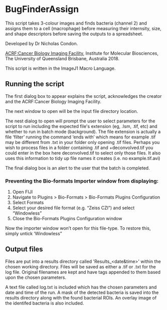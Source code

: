 # BugFinderAssign
This script takes 3-colour images and finds bacteria (channel 2) and assigns them to a cell (macrophage) before measuring their internsity, size, and
shape descriptors before saving the outputs to a spreadsheet.

Developed by Dr Nicholas Condon.

[ACRF:Cancer Biology Imaging Facility](https://imb.uq.edu.au/microscopy), 
Institute for Molecular Biosciences, The University of Queensland
Brisbane, Australia 2018.

This script is written in the ImageJ1 Macro Language.


Running the script
-----
The first dialog box to appear explains the script, acknowledges the creator and the ACRF:Cancer Biology Imaging Facility.

The next window to open will be the input file directory location.

The nest dialog to open will prompt the user to select parameters for the script to run including the expected file's extension (eg, .lsm, .tif, etc) and whether to run in batch mode (background).
The file extension is actually a file ‘filter’ running the command ‘ends with’ which means for example .tif may be different from .txt in your folder only opening .tif files. Perhaps you wish to process 
files in a folder containing <Filename>.tif and <Filename>+deconvolved.tif you could enter in the box here deconvolved.tif to select only those files. 
It also uses this information to tidy up file names it creates (i.e. no example.tif.avi)

The final dialog box is an alert to the user that the batch is completed. 

### Preventing the Bio-formats Importer window from displaying:
1. Open FIJI
2. Navigate to Plugins > Bio-Formats > Bio-Formats Plugins Configuration
3. Select Formats
4. Select your desired file format (e.g. “Zeiss CZI”) and select “Windowless”
5. Close the Bio-Formats Plugins Configuration window

Now the importer window won’t open for this file-type. To restore this, simply untick ‘Windowless”  
  
  
  
Output files
-----
Files are put into a results directory called 'Results_<date&time>' within the chosen working directory. 
Files will be saved as either a .tif or .txt for the log file. Original filenames are kept and have tags appended to them based upon the chosen parameters.

A text file called log.txt is included which has the chosen parameters and date and time of the run.
A mask of the detected bacteria is saved into the results directory along with the found bacterial ROIs.
An overlay image of the identifed bacteria is also included.
